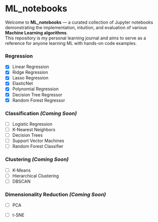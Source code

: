 # ML_notebooks



Welcome to **ML_notebooks** — a curated collection of Jupyter notebooks demonstrating the implementation, intuition, and evaluation of various **Machine Learning algorithms**.  
This repository is my personal learning journal and aims to serve as a reference for anyone learning ML with hands-on code examples.


### Regression
- [x] Linear Regression  
- [x] Ridge Regression  
- [x] Lasso Regression  
- [x] ElasticNet  
- [x] Polynomial Regression  
- [X] Decision Tree Regressor  
- [X] Random Forest Regressor  

### Classification *(Coming Soon)*
- [ ] Logistic Regression  
- [ ] K-Nearest Neighbors  
- [ ] Decision Trees  
- [ ] Support Vector Machines  
- [ ] Random Forest Classifier  

### Clustering *(Coming Soon)*
- [ ] K-Means  
- [ ] Hierarchical Clustering  
- [ ] DBSCAN  

### Dimensionality Reduction *(Coming Soon)*
- [ ] PCA  
- [ ] t-SNE  


